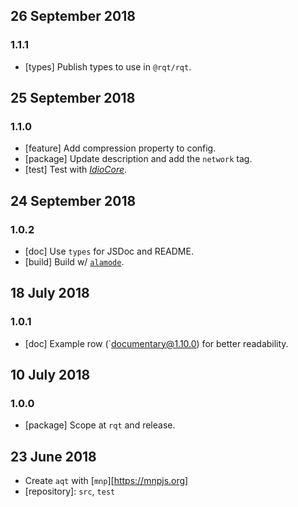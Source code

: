 ## 26 September 2018

### 1.1.1

- [types] Publish types to use in `@rqt/rqt`.

## 25 September 2018

### 1.1.0

- [feature] Add compression property to config.
- [package] Update description and add the `network` tag.
- [test] Test with [_IdioCore_](https://idio.cc).

## 24 September 2018

### 1.0.2

- [doc] Use `types` for JSDoc and README.
- [build] Build w/ [`alamode`](https://alamode.cc).

## 18 July 2018

### 1.0.1

- [doc] Example row (`documentary@1.10.0) for better readability.

## 10 July 2018

### 1.0.0

- [package] Scope at `rqt` and release.

## 23 June 2018

- Create `aqt` with [`mnp`][https://mnpjs.org]
- [repository]: `src`, `test`
